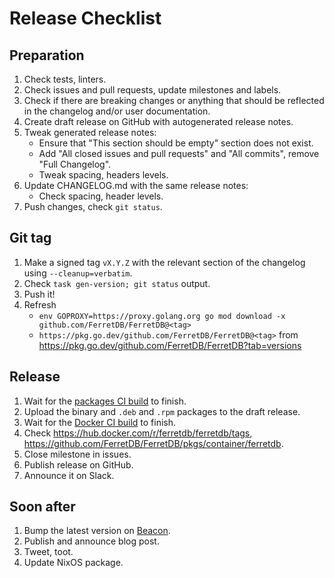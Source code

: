 # Release Checklist

## Preparation

1. Check tests, linters.
2. Check issues and pull requests, update milestones and labels.
3. Check if there are breaking changes or anything that should be reflected in the changelog and/or user documentation.
4. Create draft release on GitHub with autogenerated release notes.
5. Tweak generated release notes:
   * Ensure that "This section should be empty" section does not exist.
   * Add "All closed issues and pull requests" and "All commits", remove "Full Changelog".
   * Tweak spacing, headers levels.
6. Update CHANGELOG.md with the same release notes:
   * Check spacing, header levels.
7. Push changes, check `git status`.

## Git tag

1. Make a signed tag `vX.Y.Z` with the relevant section of the changelog using `--cleanup=verbatim`.
2. Check `task gen-version; git status` output.
3. Push it!
4. Refresh
   * `env GOPROXY=https://proxy.golang.org go mod download -x github.com/FerretDB/FerretDB@<tag>`
   * `https://pkg.go.dev/github.com/FerretDB/FerretDB@<tag>` from <https://pkg.go.dev/github.com/FerretDB/FerretDB?tab=versions>

## Release

1. Wait for the [packages CI build](https://github.com/FerretDB/FerretDB/actions/workflows/packages.yml?query=event%3Apush)
   to finish.
2. Upload the binary and `.deb` and `.rpm` packages to the draft release.
3. Wait for the [Docker CI build](https://github.com/FerretDB/FerretDB/actions/workflows/docker.yml?query=event%3Apush)
   to finish.
4. Check <https://hub.docker.com/r/ferretdb/ferretdb/tags>, <https://github.com/FerretDB/FerretDB/pkgs/container/ferretdb>.
5. Close milestone in issues.
6. Publish release on GitHub.
7. Announce it on Slack.

## Soon after

1. Bump the latest version on [Beacon](https://beacon.ferretdb.io).
2. Publish and announce blog post.
3. Tweet, toot.
4. Update NixOS package.
